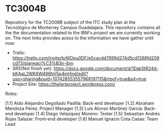 # TC3004B
Repository for the TC2008B subject of the ITC study plan at the Tecnológico de Monterrey Campus Guadalajara. This repository contains all the the documentation related to the IBM's project we are currently working on. The next links provides acess to the information we have  gather until now:

- Trello: https://trello.com/invite/b/t6Dpu0DF/e5cacdd7999d274d5cd1388fd209cd73/planeaci%C3%B3n-ibm
- SRS(Not finish yet): https://docs.google.com/document/d/1Dak5tR24d-bKAaL2WK6W49BhV5p4mHnd/edit?usp=sharing&ouid=107428553557968197115&rtpof=true&sd=true
- Project Site: https://thelertproject.wordpress.com/

Roles:

[1.1] Aldo Alejandro Degollado Padilla: Back-end developer
[1.2] Abraham Mendoza Pérez: Project Manager
[1.3] Luis Alonso Martínez García: Back-end developer
[1.4] Diego Velazquez Moreno: Tester
[1.5] Sebastian Andrés Rojas Salazar: Front-end developer
[1.6] Manuel Ignacio Cota Casas: Team Lead
